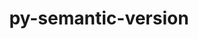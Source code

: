 ---
title: "py-semantic-version"
layout: cache
categories: [package, develop-2025-04-06]
meta: {"compilers": ["none"], "num_specs": 15, "num_specs_by_stack": {"data-vis-sdk": 1, "e4s": 2, "e4s-neoverse-v2": 1, "ml-darwin-aarch64-mps": 3, "ml-linux-aarch64-cpu": 3, "ml-linux-aarch64-cuda": 3, "ml-linux-x86_64-cpu": 3, "ml-linux-x86_64-cuda": 3, "ml-linux-x86_64-rocm": 1, "radiuss": 2, "root": 15}, "oss": ["sequoia", "ubuntu18.04", "ubuntu20.04", "ubuntu22.04", "ubuntu24.04"], "platforms": ["darwin", "linux"], "stacks": ["data-vis-sdk", "e4s", "e4s-neoverse-v2", "ml-darwin-aarch64-mps", "ml-linux-aarch64-cpu", "ml-linux-aarch64-cuda", "ml-linux-x86_64-cpu", "ml-linux-x86_64-cuda", "ml-linux-x86_64-rocm", "radiuss", "root"], "targets": ["aarch64", "neoverse_v2", "x86_64_v3"], "versions": ["2.10.0"]}
spec_details: [{"compiler": "none", "hash": "23jm3np5h4hrremuu5rpqm4aup3vx5ux", "os": "ubuntu24.04", "platform": "linux", "size": "-", "stacks": ["ml-linux-aarch64-cpu", "ml-linux-aarch64-cuda", "root"], "target": "aarch64", "variants": ["build_system=python_pip"], "versions": ["2.10.0"]}, {"compiler": "none", "hash": "3rbigtua6bi7hbb5kbrr52p4fqt55v32", "os": "ubuntu22.04", "platform": "linux", "size": "-", "stacks": ["e4s", "root"], "target": "x86_64_v3", "variants": ["build_system=python_pip"], "versions": ["2.10.0"]}, {"compiler": "none", "hash": "6hngemex5kszmaqj6xfdynnpxmzare5n", "os": "ubuntu24.04", "platform": "linux", "size": "-", "stacks": ["ml-linux-aarch64-cpu", "ml-linux-aarch64-cuda", "root"], "target": "aarch64", "variants": ["build_system=python_pip"], "versions": ["2.10.0"]}, {"compiler": "none", "hash": "6ucunk24ay7bz6owetirri3fq74cmeiu", "os": "ubuntu24.04", "platform": "linux", "size": "-", "stacks": ["ml-linux-x86_64-cpu", "ml-linux-x86_64-cuda", "root"], "target": "x86_64_v3", "variants": ["build_system=python_pip"], "versions": ["2.10.0"]}, {"compiler": "none", "hash": "6yp3jv2qisdnnhzkmsm2ipjuzgb54bks", "os": "ubuntu22.04", "platform": "linux", "size": "-", "stacks": ["e4s", "root"], "target": "x86_64_v3", "variants": ["build_system=python_pip"], "versions": ["2.10.0"]}, {"compiler": "none", "hash": "7znb3rmve7fjw3ugrtop5mf7ery72cqs", "os": "ubuntu18.04", "platform": "linux", "size": "-", "stacks": ["radiuss", "root"], "target": "x86_64_v3", "variants": ["build_system=python_pip"], "versions": ["2.10.0"]}, {"compiler": "none", "hash": "fqjqjb3qnu3tbipdugfbcmngihbfipr7", "os": "ubuntu24.04", "platform": "linux", "size": "-", "stacks": ["ml-linux-x86_64-cpu", "ml-linux-x86_64-cuda", "ml-linux-x86_64-rocm", "root"], "target": "x86_64_v3", "variants": ["build_system=python_pip"], "versions": ["2.10.0"]}, {"compiler": "none", "hash": "fvkblcia6yiwz3h2dtyd4diqzrb6on46", "os": "sequoia", "platform": "darwin", "size": "-", "stacks": ["ml-darwin-aarch64-mps", "root"], "target": "aarch64", "variants": ["build_system=python_pip"], "versions": ["2.10.0"]}, {"compiler": "none", "hash": "julg7myn4thmn5sra45rtyh6245pccja", "os": "ubuntu24.04", "platform": "linux", "size": "-", "stacks": ["ml-linux-aarch64-cpu", "ml-linux-aarch64-cuda", "root"], "target": "aarch64", "variants": ["build_system=python_pip"], "versions": ["2.10.0"]}, {"compiler": "none", "hash": "mtnoqdoqc2n2gsaa45in3q7aoywon43t", "os": "ubuntu18.04", "platform": "linux", "size": "-", "stacks": ["radiuss", "root"], "target": "x86_64_v3", "variants": ["build_system=python_pip"], "versions": ["2.10.0"]}, {"compiler": "none", "hash": "ok3tdhqc7brwjdozfwlcbvldgpai2rza", "os": "ubuntu20.04", "platform": "linux", "size": "-", "stacks": ["data-vis-sdk", "root"], "target": "x86_64_v3", "variants": ["build_system=python_pip"], "versions": ["2.10.0"]}, {"compiler": "none", "hash": "r6fl43r3x2ywhpg4a5iqea44x6ntnuuy", "os": "sequoia", "platform": "darwin", "size": "-", "stacks": ["ml-darwin-aarch64-mps", "root"], "target": "aarch64", "variants": ["build_system=python_pip"], "versions": ["2.10.0"]}, {"compiler": "none", "hash": "s2ue5gkn3wk7ie7l3queuqon6z2pki5x", "os": "ubuntu24.04", "platform": "linux", "size": "-", "stacks": ["ml-linux-x86_64-cpu", "ml-linux-x86_64-cuda", "root"], "target": "x86_64_v3", "variants": ["build_system=python_pip"], "versions": ["2.10.0"]}, {"compiler": "none", "hash": "stvxc5sqaxq2udefnedgjnlobno2h5xm", "os": "sequoia", "platform": "darwin", "size": "-", "stacks": ["ml-darwin-aarch64-mps", "root"], "target": "aarch64", "variants": ["build_system=python_pip"], "versions": ["2.10.0"]}, {"compiler": "none", "hash": "zchyfw4n4ls642p5y5kfk3doqrgltfof", "os": "ubuntu22.04", "platform": "linux", "size": "-", "stacks": ["e4s-neoverse-v2", "root"], "target": "neoverse_v2", "variants": ["build_system=python_pip"], "versions": ["2.10.0"]}]
---